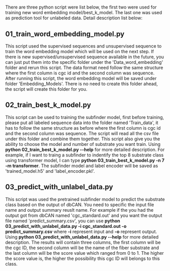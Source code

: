 # 
There are three python script were list below, the first two were used for training new word embedding model/best_k_model. The last one was used as prediction tool for unlabeled data. Detail description list below:
## 01_train_word_embedding_model.py
This script used the supervised sequences and unsupervised sequence to train the word embedding model which will be used on the next step. If there is new supervised/unsupervised sequence available in the future, you can just put them into the specific folder under the 'Data_word_embedding' folder and rerun this script. The data format need follow the same structure where the first column is cgc id and the second column was sequence. After running this script, the word embedding model will be saved under folder 'Embedding_Models'. There is no need to create this folder ahead, the script will create this folder for you.

## 02_train_best_k_model.py
This script can be used to training the subfinder model, first before training, please put all labeled sequence data into the folder named 'Train_data', it has to follow the same structure as before where the first column is cgc id and the second column was sequence. The script will read all the csv file under this folder and combine them together. 
This script also give you the ability to choose the model and number of substrate you want train. Using **python 02_train_best_k_model.py --help** for more detailed description. For example, if I want to traing a subfinder to indentify the top 8 substrate class using transformer model, I can type **python 03_train_best_k_model.py -n 7 -m transformer**. The subfinder model and label encoder will be saved as 'trained_model.h5' and 'label_encoder.pkl'.


## 03_predict_with_unlabel_data.py

This script was used the pretrained subfinder model to predict the substrate class based on the output of dbCAN. You need to specific the input file name and output summary reuslt name. For example if the you had the output got from dbCAN named 'cgc_standard.out' and you want the output file named 'predict_summary.csv', you can use **python 03_predict_with_unlabel_data.py -i cgc_standard.out -o predict_summary.csv** where **-i** represent input and **-o** represent output. Using **python 03_predict_with_unlabel_data.py --help** for more detailed description. The results will contain three columns, the first column will be the cgc ID, the second column will be the name of the fiber substrate and the last column will be the score value which ranged from 0 to 1. The higher the score value is, the higher the possibility this cgc ID will belongs to this class. 



